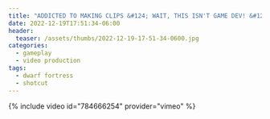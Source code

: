```yaml
---
title: "ADDICTED TO MAKING CLIPS &#124; WAIT, THIS ISN'T GAME DEV! &#124; WILL I SURVIVE THE BITRATE WINTER?"
date: 2022-12-19T17:51:34-06:00
header:
  teaser: /assets/thumbs/2022-12-19-17-51-34-0600.jpg
categories:
  - gameplay
  - video production
tags:
  - dwarf fortress
  - shotcut
---
```

{% include video id="784666254" provider="vimeo" %}
